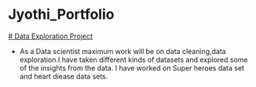 # Jyothi_Portfolio

[# Data Exploration Project](https://github.com/Jyothif/Data-explooration)

* As a Data scientist maximum work will be on data cleaning,data exploration.I have taken different kinds of datasets and explored some of the insights from the data. I have worked on Super heroes data set and heart diease data sets.


